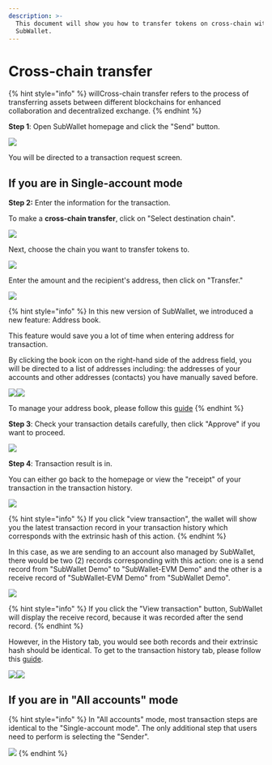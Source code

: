 ```yaml
---
description: >-
  This document will show you how to transfer tokens on cross-chain with
  SubWallet.
---
```


# Cross-chain transfer

{% hint style="info" %}
willCross-chain transfer refers to the process of transferring assets between different blockchains for enhanced collaboration and decentralized exchange.
{% endhint %}

**Step 1**: Open SubWallet homepage and click the "Send" button.

![](<../../../.gitbook/assets/image (706).png>)

You will be directed to a transaction request screen.

## **If you are in Single-account mode**

**Step 2:** Enter the information for the transaction.

To make a **cross-chain transfer**, click on "Select destination chain".

![](<../../../.gitbook/assets/image (802).png>)

Next, choose the chain you want to transfer tokens to.

![](<../../../.gitbook/assets/image (805).png>)

Enter the amount and the recipient's address, then click on "Transfer."

![](<../../../.gitbook/assets/image (806).png>)

{% hint style="info" %}
In this new version of SubWallet, we introduced a new feature: Address book.&#x20;

This feature would save you a lot of time when entering address for transaction.&#x20;

By clicking the book icon on the right-hand side of the address field, you will be directed to a list of addresses including: the addresses of your accounts and other addresses (contacts) you have manually saved before.

![](<../../../.gitbook/assets/image (850).png>)![](<../../../.gitbook/assets/image (707).png>)

To manage your address book, please follow this [guide](../../manage-address-book.md)
{% endhint %}



**Step 3**: Check your transaction details carefully, then click "Approve" if you want to proceed.&#x20;

![](<../../../.gitbook/assets/image (808).png>)

**Step 4**: Transaction result is in.

You can either go back to the homepage or view the "receipt" of your transaction in the transaction history.&#x20;

![](<../../../.gitbook/assets/image (1278).png>)

{% hint style="info" %}
If you click "view transaction", the wallet will show you the latest transaction record in your transaction history which corresponds with the extrinsic hash of this action.&#x20;
{% endhint %}

In this case, as we are sending to an account also managed by SubWallet, there would be two (2) records corresponding with this action: one is a send record from "SubWallet Demo" to "SubWallet-EVM Demo" and the other is a receive record of "SubWallet-EVM Demo" from "SubWallet Demo".&#x20;

![](<../../../.gitbook/assets/image (810).png>)

{% hint style="info" %}
If you click the "View transaction" button, SubWallet will display the receive record, because it was recorded after the send record.&#x20;
{% endhint %}

However, in the History tab, you would see both records and their extrinsic hash should be identical. To get to the transaction history tab, please follow this [guide](../../view-transaction-history.md).

![](<../../../.gitbook/assets/image (811).png>)![](<../../../.gitbook/assets/image (812).png>)

## **If you are in "All accounts" mode**

{% hint style="info" %}
In "All accounts" mode, most transaction steps are identical to the "Single-account mode". The only additional step that users need to perform is selecting the "Sender".

![](<../../../.gitbook/assets/image (815).png>)
{% endhint %}
